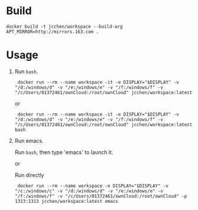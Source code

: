 
Build
=====

    docker build -t jcchen/workspace --build-arg APT_MIRROR=http://mirrors.163.com .


Usage
=====

1. Run `bash`.

        docker run --rm --name workspace -it -e DISPLAY="$DISPLAY" -v "/d:/windows/d" -v "/e:/windows/e" -v "/f:/windows/f" -v "/c/Users/01372461/ownCloud:/root/ownCloud" jcchen/workspace:latest

    or

        docker run --rm --name workspace -it -e DISPLAY="$DISPLAY" -v "/d:/windows/d" -v "/e:/windows/e" -v "/f:/windows/f" -v "/c/Users/01372461/ownCloud:/root/ownCloud" jcchen/workspace:latest bash

2. Run emacs.

    Run `bash`, then type 'emacs' to launch it.

    or

    Run directly

        docker run --rm --name workspace -e DISPLAY="$DISPLAY" -v "/c:/windows/c" -v "/d:/windows/d" -v "/e:/windows/e" -v "/f:/windows/f" -v "/c/Users/01372461/ownCloud:/root/ownCloud" -p 1313:1313 jcchen/workspace:latest emacs

